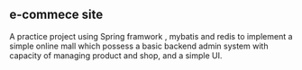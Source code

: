 ## e-commece site

A practice project using Spring framwork , mybatis and redis to implement a simple online mall which possess a basic backend admin system with capacity of managing product and shop, and a simple UI.